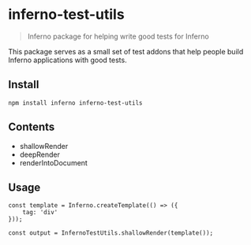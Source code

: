 # inferno-test-utils
> Inferno package for helping write good tests for Inferno

This package serves as a small set of test addons that help people build Inferno applications with good tests.

## Install

```
npm install inferno inferno-test-utils
```

## Contents

* shallowRender
* deepRender
* renderIntoDocument

## Usage

```
const template = Inferno.createTemplate(() => ({
	tag: 'div'
}));

const output = InfernoTestUtils.shallowRender(template());
```

